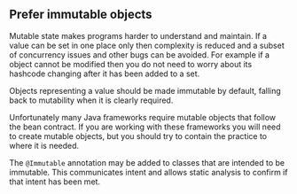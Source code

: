 ## Prefer immutable objects

Mutable state makes programs harder to understand and maintain. If a value can be set in one place only then complexity is reduced and a subset of concurrency issues and other bugs can be avoided. For example if a object cannot be modified then you do not need to worry about its hashcode changing after it has been added to a set.

Objects representing a value should be made immutable by default, falling back to mutability when it is clearly required.

Unfortunately many Java frameworks require mutable objects that follow the bean contract. If you are working with these frameworks you will need to create mutable objects, but you should try to contain the practice to where it is needed.

The `@Immutable` annotation may be added to classes that are intended to be immutable. This communicates intent and allows static analysis to confirm if that intent has been met.
